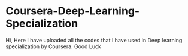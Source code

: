 # Coursera-Deep-Learning-Specialization
Hi, Here I have uploaded all the codes that I have used in Deep learning specialization by Coursera. Good Luck
